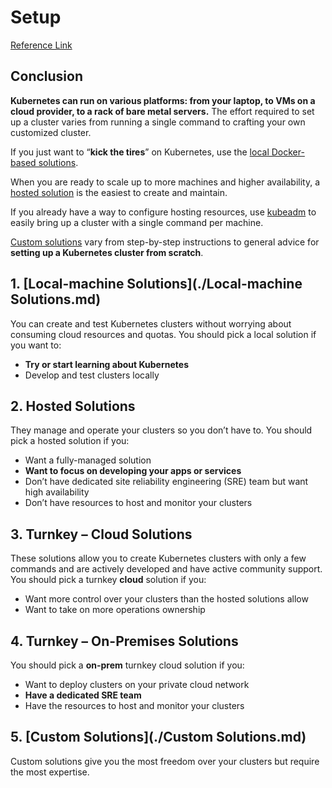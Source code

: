 # Setup

[Reference Link](https://kubernetes.io/docs/setup/)

## Conclusion

**Kubernetes can run on various platforms: from your laptop, to VMs on a cloud provider, to a rack of bare metal servers.** The effort required to set up a cluster varies from running a single command to crafting your own customized cluster.

If you just want to “**kick the tires**” on Kubernetes, use the [local Docker-based solutions](https://kubernetes.io/docs/setup/pick-right-solution/#local-machine-solutions).

When you are ready to scale up to more machines and higher availability, a [hosted solution](https://kubernetes.io/docs/setup/pick-right-solution/#hosted-solutions) is the easiest to create and maintain.

If you already have a way to configure hosting resources, use [kubeadm](https://kubernetes.io/docs/setup/independent/create-cluster-kubeadm/) to easily bring up a cluster with a single command per machine.

[Custom solutions](https://kubernetes.io/docs/setup/pick-right-solution/#custom-solutions) vary from step-by-step instructions to general advice for **setting up a Kubernetes cluster from scratch**.

## 1. [Local-machine Solutions](./Local-machine Solutions.md)

You can create and test Kubernetes clusters without worrying about consuming cloud resources and quotas. You should pick a local solution if you want to:

* **Try or start learning about Kubernetes**
* Develop and test clusters locally

## 2. Hosted Solutions

They manage and operate your clusters so you don’t have to. You should pick a hosted solution if you:

* Want a fully-managed solution
* **Want to focus on developing your apps or services**
* Don’t have dedicated site reliability engineering (SRE) team but want high availability
* Don’t have resources to host and monitor your clusters

## 3. Turnkey – Cloud Solutions

These solutions allow you to create Kubernetes clusters with only a few commands and are actively developed and have active community support. You should pick a turnkey **cloud** solution if you:

* Want more control over your clusters than the hosted solutions allow
* Want to take on more operations ownership

## 4. Turnkey – On-Premises Solutions

You should pick a **on-prem** turnkey cloud solution if you:

* Want to deploy clusters on your private cloud network
* **Have a dedicated SRE team**
* Have the resources to host and monitor your clusters

## 5. [Custom Solutions](./Custom Solutions.md)

Custom solutions give you the most freedom over your clusters but require the most expertise.
